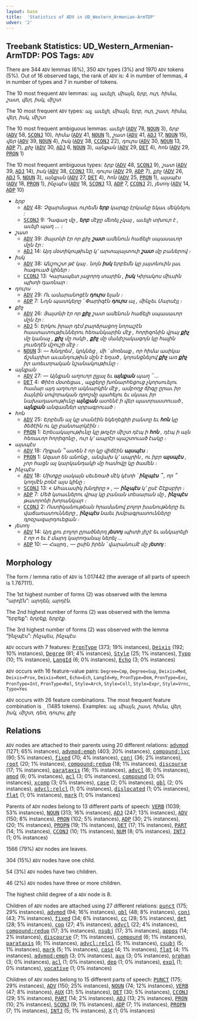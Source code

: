 ```yaml
---
layout: base
title:  'Statistics of ADV in UD_Western_Armenian-ArmTDP'
udver: '2'
---
```


## Treebank Statistics: UD_Western_Armenian-ArmTDP: POS Tags: `ADV`

There are 344 `ADV` lemmas (6%), 350 `ADV` types (3%) and 1970 `ADV` tokens (5%).
Out of 16 observed tags, the rank of `ADV` is: 4 in number of lemmas, 4 in number of types and 7 in number of tokens.

The 10 most frequent `ADV` lemmas: <em>ալ, աւելի, միայն, երբ, ուր, հիմա, շատ, վեր, իսկ, միշտ</em>

The 10 most frequent `ADV` types:  <em>ալ, աւելի, միայն, երբ, ուր, շատ, հիմա, վեր, իսկ, միշտ</em>

The 10 most frequent ambiguous lemmas: <em>աւելի</em> (<tt><a href="hyw_armtdp-pos-ADV.html">ADV</a></tt> 78, <tt><a href="hyw_armtdp-pos-NOUN.html">NOUN</a></tt> 3), <em>երբ</em> (<tt><a href="hyw_armtdp-pos-ADV.html">ADV</a></tt> 58, <tt><a href="hyw_armtdp-pos-SCONJ.html">SCONJ</a></tt> 10), <em>հիմա</em> (<tt><a href="hyw_armtdp-pos-ADV.html">ADV</a></tt> 41, <tt><a href="hyw_armtdp-pos-NOUN.html">NOUN</a></tt> 1), <em>շատ</em> (<tt><a href="hyw_armtdp-pos-ADV.html">ADV</a></tt> 41, <tt><a href="hyw_armtdp-pos-ADJ.html">ADJ</a></tt> 17, <tt><a href="hyw_armtdp-pos-NOUN.html">NOUN</a></tt> 15), <em>վեր</em> (<tt><a href="hyw_armtdp-pos-ADV.html">ADV</a></tt> 39, <tt><a href="hyw_armtdp-pos-NOUN.html">NOUN</a></tt> 4), <em>իսկ</em> (<tt><a href="hyw_armtdp-pos-ADV.html">ADV</a></tt> 38, <tt><a href="hyw_armtdp-pos-CCONJ.html">CCONJ</a></tt> 22), <em>դուրս</em> (<tt><a href="hyw_armtdp-pos-ADV.html">ADV</a></tt> 30, <tt><a href="hyw_armtdp-pos-NOUN.html">NOUN</a></tt> 13, <tt><a href="hyw_armtdp-pos-ADP.html">ADP</a></tt> 7), <em>քիչ</em> (<tt><a href="hyw_armtdp-pos-ADV.html">ADV</a></tt> 30, <tt><a href="hyw_armtdp-pos-ADJ.html">ADJ</a></tt> 6, <tt><a href="hyw_armtdp-pos-NOUN.html">NOUN</a></tt> 3), <em>այնքան</em> (<tt><a href="hyw_armtdp-pos-ADV.html">ADV</a></tt> 29, <tt><a href="hyw_armtdp-pos-DET.html">DET</a></tt> 4), <em>հոն</em> (<tt><a href="hyw_armtdp-pos-ADV.html">ADV</a></tt> 29, <tt><a href="hyw_armtdp-pos-PRON.html">PRON</a></tt> 1)

The 10 most frequent ambiguous types:  <em>երբ</em> (<tt><a href="hyw_armtdp-pos-ADV.html">ADV</a></tt> 48, <tt><a href="hyw_armtdp-pos-SCONJ.html">SCONJ</a></tt> 9), <em>շատ</em> (<tt><a href="hyw_armtdp-pos-ADV.html">ADV</a></tt> 39, <tt><a href="hyw_armtdp-pos-ADJ.html">ADJ</a></tt> 14), <em>իսկ</em> (<tt><a href="hyw_armtdp-pos-ADV.html">ADV</a></tt> 38, <tt><a href="hyw_armtdp-pos-CCONJ.html">CCONJ</a></tt> 13), <em>դուրս</em> (<tt><a href="hyw_armtdp-pos-ADV.html">ADV</a></tt> 29, <tt><a href="hyw_armtdp-pos-ADP.html">ADP</a></tt> 7), <em>քիչ</em> (<tt><a href="hyw_armtdp-pos-ADV.html">ADV</a></tt> 26, <tt><a href="hyw_armtdp-pos-ADJ.html">ADJ</a></tt> 5, <tt><a href="hyw_armtdp-pos-NOUN.html">NOUN</a></tt> 3), <em>այնքան</em> (<tt><a href="hyw_armtdp-pos-ADV.html">ADV</a></tt> 27, <tt><a href="hyw_armtdp-pos-DET.html">DET</a></tt> 4), <em>հոն</em> (<tt><a href="hyw_armtdp-pos-ADV.html">ADV</a></tt> 25, <tt><a href="hyw_armtdp-pos-PRON.html">PRON</a></tt> 1), <em>այսպէս</em> (<tt><a href="hyw_armtdp-pos-ADV.html">ADV</a></tt> 18, <tt><a href="hyw_armtdp-pos-PRON.html">PRON</a></tt> 1), <em>ինչպէս</em> (<tt><a href="hyw_armtdp-pos-ADV.html">ADV</a></tt> 18, <tt><a href="hyw_armtdp-pos-SCONJ.html">SCONJ</a></tt> 13, <tt><a href="hyw_armtdp-pos-ADP.html">ADP</a></tt> 7, <tt><a href="hyw_armtdp-pos-CCONJ.html">CCONJ</a></tt> 2), <em>յետոյ</em> (<tt><a href="hyw_armtdp-pos-ADV.html">ADV</a></tt> 14, <tt><a href="hyw_armtdp-pos-ADP.html">ADP</a></tt> 10)


* <em>երբ</em>
  * <tt><a href="hyw_armtdp-pos-ADV.html">ADV</a></tt> 48: <em>Չզարմացաւ ուրեմն <b>երբ</b> կարգը էրկանը եկաւ մեկնելու :</em>
  * <tt><a href="hyw_armtdp-pos-SCONJ.html">SCONJ</a></tt> 9: <em>Դագաղ մը , <b>երբ</b> մէջը մեռել չկայ , աւելի տխուր է , աւելի պաղ … ։</em>
* <em>շատ</em>
  * <tt><a href="hyw_armtdp-pos-ADV.html">ADV</a></tt> 39: <em>Յայտնի էր որ քիչ <b>շատ</b> ամենուն հաճելի սպասաւոր մըն էր :</em>
  * <tt><a href="hyw_armtdp-pos-ADJ.html">ADJ</a></tt> 14: <em>Այդ մօտիկութիւնը կ՚ արտայայտուի <b>շատ</b> մը բաներով ։</em>
* <em>իսկ</em>
  * <tt><a href="hyw_armtdp-pos-ADV.html">ADV</a></tt> 38: <em>Անշուշտ թէ կայ . նոյն <b>իսկ</b> երբեմն կը յայտնուին լաւ հագուած կիներ ։</em>
  * <tt><a href="hyw_armtdp-pos-CCONJ.html">CCONJ</a></tt> 13: <em>Կարապետ յաջորդ տարին , <b>իսկ</b> Կիրակոս միւսին պիտի դառնար :</em>
* <em>դուրս</em>
  * <tt><a href="hyw_armtdp-pos-ADV.html">ADV</a></tt> 29: <em>Ու ամարանոցէն <b>դուրս</b> ելան ։</em>
  * <tt><a href="hyw_armtdp-pos-ADP.html">ADP</a></tt> 7: <em>Նոյն պատկերը ՝ Փարիզէն <b>դուրս</b> ալ , մինչեւ Մարսէյլ ։</em>
* <em>քիչ</em>
  * <tt><a href="hyw_armtdp-pos-ADV.html">ADV</a></tt> 26: <em>Յայտնի էր որ <b>քիչ</b> շատ ամենուն հաճելի սպասաւոր մըն էր :</em>
  * <tt><a href="hyw_armtdp-pos-ADJ.html">ADJ</a></tt> 5: <em>Երկու իրար դէմ բարձրացող նորաշէն հաստատութիւններու հեռանկարին մէջ , հորիզոնին վրայ <b>քիչ</b> մը կանաչ , <b>քիչ</b> մը ոսկի , <b>քիչ</b> մը մանիշակագոյն կը հալին լուսեղէն մշուշի մէջ ։</em>
  * <tt><a href="hyw_armtdp-pos-NOUN.html">NOUN</a></tt> 3: <em>— Խնդրեմ , կրկնեց , մի ՛ մոռնաք , որ հիմա ասիկա ճշմարիտ աւանդութիւն մըն է եղած , կորսնցնելով <b>քիչ</b> առ <b>քիչ</b> իր առեւտրական նշանակութիւնը ։</em>
* <em>այնքան</em>
  * <tt><a href="hyw_armtdp-pos-ADV.html">ADV</a></tt> 27: <em>— Այնքան աղուոր ըլլալ եւ <b>այնքան</b> պաղ ՜ …</em>
  * <tt><a href="hyw_armtdp-pos-DET.html">DET</a></tt> 4: <em>Փիէռ մօտեցաւ , աչքերը խոնարհեցուց չկորսուելու համար այդ աղուոր ակնարկին մէջ , ամբողջ ճիգը ըրաւ իր ձայնին սովորական դրոշմը պահելու եւ սկսաւ իր նախադասութիւնը <b>այնքան</b> ատենէ ի վեր պատրաստուած , <b>այնքան</b> անգամներ սրբագրուած ։</em>
* <em>հոն</em>
  * <tt><a href="hyw_armtdp-pos-ADV.html">ADV</a></tt> 25: <em>Երբեմն ալ կը տանէին եկեղեցիի բանտը եւ <b>հոն</b> կը ծեծէին ու կը բանտարկէին ։</em>
  * <tt><a href="hyw_armtdp-pos-PRON.html">PRON</a></tt> 1: <em>Երեւակայութիւնը կը թռչէր միշտ դէպ ի <b>հոն</b> , դէպ ի այն հեռաւոր հորիզոնը , ուր կ՚ ապրէր պաշտուած էակը ։</em>
* <em>այսպէս</em>
  * <tt><a href="hyw_armtdp-pos-ADV.html">ADV</a></tt> 18: <em>Որքան ՞ ատեն է որ կը վիճէին <b>այսպէս</b> ։</em>
  * <tt><a href="hyw_armtdp-pos-PRON.html">PRON</a></tt> 1: <em>Ազատ են անոնք , անվախ կ՚ ապրին , ու իբր <b>այսպէս</b> , չոր հացն ալ կարկանդակի մը համովը կը ծամեն ։</em>
* <em>ինչպէս</em>
  * <tt><a href="hyw_armtdp-pos-ADV.html">ADV</a></tt> 18: <em>Միտքը սակայն սեւեռած մէկ կէտի ՝ <b>ինչպէս</b> ՞ , որ ՞ կողմէն բռնէ այս կինը ։</em>
  * <tt><a href="hyw_armtdp-pos-SCONJ.html">SCONJ</a></tt> 13: <em>« Ահաւասիկ խնդիրը » , — <b>ինչպէս</b> կ՚ ըսէ Շէքսբիր ։</em>
  * <tt><a href="hyw_armtdp-pos-ADP.html">ADP</a></tt> 7: <em>Մեծ կտաւներու վրայ կը բանան տեսարան մը , <b>ինչպէս</b> թատրոնի խորանկար ։</em>
  * <tt><a href="hyw_armtdp-pos-CCONJ.html">CCONJ</a></tt> 2: <em>Ոստիկանութեան հրամանով բոլոր խանութները եւ վաճառատունները , <b>ինչպէս</b> նաեւ խմբագրատունները դրօշազարդուեցան ։</em>
* <em>յետոյ</em>
  * <tt><a href="hyw_armtdp-pos-ADV.html">ADV</a></tt> 14: <em>Այդ քու բոլոր ըրածներդ <b>յետոյ</b> պիտի յիշէ եւ անկարելի է որ ո եւ է մարդ կարողանայ ներել ...</em>
  * <tt><a href="hyw_armtdp-pos-ADP.html">ADP</a></tt> 10: <em>— Հայրդ , — ըսին իրեն ՝ վարանումէ մը <b>յետոյ</b> :</em>

## Morphology

The form / lemma ratio of `ADV` is 1.017442 (the average of all parts of speech is 1.767111).

The 1st highest number of forms (2) was observed with the lemma “արդէն”: <em>արդեն, արդէն</em>.

The 2nd highest number of forms (2) was observed with the lemma “երբեք”: <em>երբեք, երբէք</em>.

The 3rd highest number of forms (2) was observed with the lemma “ինչպէս”: <em>ինչպես, ինչպէս</em>.

`ADV` occurs with 7 features: <tt><a href="hyw_armtdp-feat-PronType.html">PronType</a></tt> (373; 19% instances), <tt><a href="hyw_armtdp-feat-Deixis.html">Deixis</a></tt> (192; 10% instances), <tt><a href="hyw_armtdp-feat-Degree.html">Degree</a></tt> (81; 4% instances), <tt><a href="hyw_armtdp-feat-Style.html">Style</a></tt> (25; 1% instances), <tt><a href="hyw_armtdp-feat-Typo.html">Typo</a></tt> (10; 1% instances), <tt><a href="hyw_armtdp-feat-LangId.html">LangId</a></tt> (6; 0% instances), <tt><a href="hyw_armtdp-feat-Echo.html">Echo</a></tt> (3; 0% instances)

`ADV` occurs with 16 feature-value pairs: `Degree=Cmp`, `Degree=Sup`, `Deixis=Med`, `Deixis=Prox`, `Deixis=Remt`, `Echo=Ech`, `LangId=Hy`, `PronType=Dem`, `PronType=Exc`, `PronType=Int`, `PronType=Rel`, `Style=Arch`, `Style=Coll`, `Style=Expr`, `Style=Vrnc`, `Typo=Yes`

`ADV` occurs with 26 feature combinations.
The most frequent feature combination is `_` (1485 tokens).
Examples: <em>ալ, միայն, շատ, հիմա, վեր, իսկ, միշտ, դեռ, դուրս, քիչ</em>


## Relations

`ADV` nodes are attached to their parents using 20 different relations: <tt><a href="hyw_armtdp-dep-advmod.html">advmod</a></tt> (1271; 65% instances), <tt><a href="hyw_armtdp-dep-advmod-emph.html">advmod:emph</a></tt> (403; 20% instances), <tt><a href="hyw_armtdp-dep-compound-lvc.html">compound:lvc</a></tt> (90; 5% instances), <tt><a href="hyw_armtdp-dep-fixed.html">fixed</a></tt> (70; 4% instances), <tt><a href="hyw_armtdp-dep-conj.html">conj</a></tt> (36; 2% instances), <tt><a href="hyw_armtdp-dep-root.html">root</a></tt> (20; 1% instances), <tt><a href="hyw_armtdp-dep-compound-redup.html">compound:redup</a></tt> (18; 1% instances), <tt><a href="hyw_armtdp-dep-discourse.html">discourse</a></tt> (17; 1% instances), <tt><a href="hyw_armtdp-dep-parataxis.html">parataxis</a></tt> (16; 1% instances), <tt><a href="hyw_armtdp-dep-advcl.html">advcl</a></tt> (6; 0% instances), <tt><a href="hyw_armtdp-dep-amod.html">amod</a></tt> (6; 0% instances), <tt><a href="hyw_armtdp-dep-acl.html">acl</a></tt> (3; 0% instances), <tt><a href="hyw_armtdp-dep-compound.html">compound</a></tt> (3; 0% instances), <tt><a href="hyw_armtdp-dep-xcomp.html">xcomp</a></tt> (3; 0% instances), <tt><a href="hyw_armtdp-dep-case.html">case</a></tt> (2; 0% instances), <tt><a href="hyw_armtdp-dep-obl.html">obl</a></tt> (2; 0% instances), <tt><a href="hyw_armtdp-dep-advcl-relcl.html">advcl:relcl</a></tt> (1; 0% instances), <tt><a href="hyw_armtdp-dep-dislocated.html">dislocated</a></tt> (1; 0% instances), <tt><a href="hyw_armtdp-dep-flat.html">flat</a></tt> (1; 0% instances), <tt><a href="hyw_armtdp-dep-mark.html">mark</a></tt> (1; 0% instances)

Parents of `ADV` nodes belong to 13 different parts of speech: <tt><a href="hyw_armtdp-pos-VERB.html">VERB</a></tt> (1039; 53% instances), <tt><a href="hyw_armtdp-pos-NOUN.html">NOUN</a></tt> (313; 16% instances), <tt><a href="hyw_armtdp-pos-ADJ.html">ADJ</a></tt> (247; 13% instances), <tt><a href="hyw_armtdp-pos-ADV.html">ADV</a></tt> (150; 8% instances), <tt><a href="hyw_armtdp-pos-PRON.html">PRON</a></tt> (102; 5% instances), <tt><a href="hyw_armtdp-pos-ADP.html">ADP</a></tt> (30; 2% instances),  (20; 1% instances), <tt><a href="hyw_armtdp-pos-PROPN.html">PROPN</a></tt> (19; 1% instances), <tt><a href="hyw_armtdp-pos-DET.html">DET</a></tt> (17; 1% instances), <tt><a href="hyw_armtdp-pos-PART.html">PART</a></tt> (14; 1% instances), <tt><a href="hyw_armtdp-pos-CCONJ.html">CCONJ</a></tt> (10; 1% instances), <tt><a href="hyw_armtdp-pos-NUM.html">NUM</a></tt> (8; 0% instances), <tt><a href="hyw_armtdp-pos-INTJ.html">INTJ</a></tt> (1; 0% instances)

1566 (79%) `ADV` nodes are leaves.

304 (15%) `ADV` nodes have one child.

54 (3%) `ADV` nodes have two children.

46 (2%) `ADV` nodes have three or more children.

The highest child degree of a `ADV` node is 8.

Children of `ADV` nodes are attached using 27 different relations: <tt><a href="hyw_armtdp-dep-punct.html">punct</a></tt> (175; 29% instances), <tt><a href="hyw_armtdp-dep-advmod.html">advmod</a></tt> (94; 16% instances), <tt><a href="hyw_armtdp-dep-obl.html">obl</a></tt> (48; 8% instances), <tt><a href="hyw_armtdp-dep-conj.html">conj</a></tt> (43; 7% instances), <tt><a href="hyw_armtdp-dep-fixed.html">fixed</a></tt> (34; 6% instances), <tt><a href="hyw_armtdp-dep-cc.html">cc</a></tt> (28; 5% instances), <tt><a href="hyw_armtdp-dep-det.html">det</a></tt> (28; 5% instances), <tt><a href="hyw_armtdp-dep-cop.html">cop</a></tt> (27; 4% instances), <tt><a href="hyw_armtdp-dep-advcl.html">advcl</a></tt> (22; 4% instances), <tt><a href="hyw_armtdp-dep-compound-redup.html">compound:redup</a></tt> (17; 3% instances), <tt><a href="hyw_armtdp-dep-nsubj.html">nsubj</a></tt> (17; 3% instances), <tt><a href="hyw_armtdp-dep-appos.html">appos</a></tt> (14; 2% instances), <tt><a href="hyw_armtdp-dep-discourse.html">discourse</a></tt> (7; 1% instances), <tt><a href="hyw_armtdp-dep-compound.html">compound</a></tt> (6; 1% instances), <tt><a href="hyw_armtdp-dep-parataxis.html">parataxis</a></tt> (6; 1% instances), <tt><a href="hyw_armtdp-dep-advcl-relcl.html">advcl:relcl</a></tt> (5; 1% instances), <tt><a href="hyw_armtdp-dep-csubj.html">csubj</a></tt> (5; 1% instances), <tt><a href="hyw_armtdp-dep-mark.html">mark</a></tt> (5; 1% instances), <tt><a href="hyw_armtdp-dep-case.html">case</a></tt> (4; 1% instances), <tt><a href="hyw_armtdp-dep-flat.html">flat</a></tt> (4; 1% instances), <tt><a href="hyw_armtdp-dep-advmod-emph.html">advmod:emph</a></tt> (3; 0% instances), <tt><a href="hyw_armtdp-dep-aux.html">aux</a></tt> (3; 0% instances), <tt><a href="hyw_armtdp-dep-orphan.html">orphan</a></tt> (3; 0% instances), <tt><a href="hyw_armtdp-dep-acl.html">acl</a></tt> (1; 0% instances), <tt><a href="hyw_armtdp-dep-dep.html">dep</a></tt> (1; 0% instances), <tt><a href="hyw_armtdp-dep-expl.html">expl</a></tt> (1; 0% instances), <tt><a href="hyw_armtdp-dep-vocative.html">vocative</a></tt> (1; 0% instances)

Children of `ADV` nodes belong to 15 different parts of speech: <tt><a href="hyw_armtdp-pos-PUNCT.html">PUNCT</a></tt> (175; 29% instances), <tt><a href="hyw_armtdp-pos-ADV.html">ADV</a></tt> (150; 25% instances), <tt><a href="hyw_armtdp-pos-NOUN.html">NOUN</a></tt> (74; 12% instances), <tt><a href="hyw_armtdp-pos-VERB.html">VERB</a></tt> (47; 8% instances), <tt><a href="hyw_armtdp-pos-AUX.html">AUX</a></tt> (31; 5% instances), <tt><a href="hyw_armtdp-pos-DET.html">DET</a></tt> (30; 5% instances), <tt><a href="hyw_armtdp-pos-CCONJ.html">CCONJ</a></tt> (29; 5% instances), <tt><a href="hyw_armtdp-pos-PART.html">PART</a></tt> (14; 2% instances), <tt><a href="hyw_armtdp-pos-ADJ.html">ADJ</a></tt> (13; 2% instances), <tt><a href="hyw_armtdp-pos-PRON.html">PRON</a></tt> (10; 2% instances), <tt><a href="hyw_armtdp-pos-SCONJ.html">SCONJ</a></tt> (9; 1% instances), <tt><a href="hyw_armtdp-pos-ADP.html">ADP</a></tt> (7; 1% instances), <tt><a href="hyw_armtdp-pos-PROPN.html">PROPN</a></tt> (7; 1% instances), <tt><a href="hyw_armtdp-pos-INTJ.html">INTJ</a></tt> (5; 1% instances), <tt><a href="hyw_armtdp-pos-X.html">X</a></tt> (1; 0% instances)

